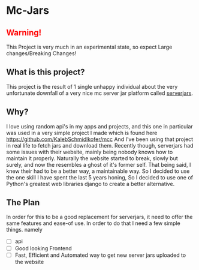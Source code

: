 # Mc-Jars

## <span style="color:red">Warning!</span>

This Project is very much in an experimental state,
so expect Large changes/Breaking Changes!

## What is this project?

This project is the result of 1 single unhappy individual
about the very unfortunate downfall of a very nice mc server
jar platform called [serverjars](https://serverjars.com).

## Why?

I love using random api's in my apps and projects, and this
one in particular was used in a very simple project I made
which is found here https://github.com/KalebSchmidlkofer/mcc
And I've been using that project in real life to fetch jars
and download them. Recently though, serverjars had some issues
with their website, mainly being nobody knows how to maintain
it properly. Naturally the website started to break, slowly but
surely, and now the resembles a ghost of it's former self.
That being said, I knew their had to be a better way, a maintainable
way. So I decided to use the one skill I have spent the last 5 years
honing, So I decided to use one of Python's greatest web libraries django
to create a better alternative.

## The Plan

In order for this to be a good replacement for serverjars, it need to offer
the same features and ease-of use. In order to do that I need a few simple things.
namely

- [ ] api
- [ ] Good looking Frontend
- [ ] Fast, Efficient and Automated way to get new server jars uploaded to the website
